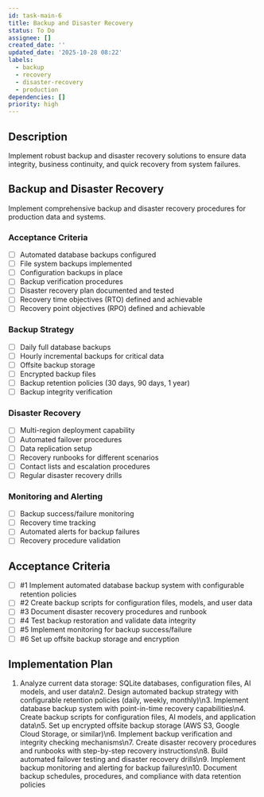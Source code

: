 ```yaml
---
id: task-main-6
title: Backup and Disaster Recovery
status: To Do
assignee: []
created_date: ''
updated_date: '2025-10-28 08:22'
labels:
  - backup
  - recovery
  - disaster-recovery
  - production
dependencies: []
priority: high
---
```


## Description

<!-- SECTION:DESCRIPTION:BEGIN -->
Implement robust backup and disaster recovery solutions to ensure data integrity, business continuity, and quick recovery from system failures.
<!-- SECTION:DESCRIPTION:END -->

## Backup and Disaster Recovery

Implement comprehensive backup and disaster recovery procedures for production data and systems.

### Acceptance Criteria
- [ ] Automated database backups configured
- [ ] File system backups implemented
- [ ] Configuration backups in place
- [ ] Backup verification procedures
- [ ] Disaster recovery plan documented and tested
- [ ] Recovery time objectives (RTO) defined and achievable
- [ ] Recovery point objectives (RPO) defined and achievable

### Backup Strategy
- [ ] Daily full database backups
- [ ] Hourly incremental backups for critical data
- [ ] Offsite backup storage
- [ ] Encrypted backup files
- [ ] Backup retention policies (30 days, 90 days, 1 year)
- [ ] Backup integrity verification

### Disaster Recovery
- [ ] Multi-region deployment capability
- [ ] Automated failover procedures
- [ ] Data replication setup
- [ ] Recovery runbooks for different scenarios
- [ ] Contact lists and escalation procedures
- [ ] Regular disaster recovery drills

### Monitoring and Alerting
- [ ] Backup success/failure monitoring
- [ ] Recovery time tracking
- [ ] Automated alerts for backup failures
- [ ] Recovery procedure validation

## Acceptance Criteria
<!-- AC:BEGIN -->
- [ ] #1 Implement automated database backup system with configurable retention policies
- [ ] #2 Create backup scripts for configuration files, models, and user data
- [ ] #3 Document disaster recovery procedures and runbook
- [ ] #4 Test backup restoration and validate data integrity
- [ ] #5 Implement monitoring for backup success/failure
- [ ] #6 Set up offsite backup storage and encryption
<!-- AC:END -->

## Implementation Plan

<!-- SECTION:PLAN:BEGIN -->
1. Analyze current data storage: SQLite databases, configuration files, AI models, and user data\n2. Design automated backup strategy with configurable retention policies (daily, weekly, monthly)\n3. Implement database backup system with point-in-time recovery capabilities\n4. Create backup scripts for configuration files, AI models, and application data\n5. Set up encrypted offsite backup storage (AWS S3, Google Cloud Storage, or similar)\n6. Implement backup verification and integrity checking mechanisms\n7. Create disaster recovery procedures and runbooks with step-by-step recovery instructions\n8. Build automated failover testing and disaster recovery drills\n9. Implement backup monitoring and alerting for backup failures\n10. Document backup schedules, procedures, and compliance with data retention policies
<!-- SECTION:PLAN:END -->
